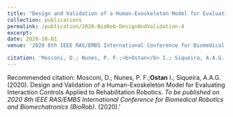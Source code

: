 ```yaml
---
title: "Design and Validation of a Human-Exoskeleton Model for Evaluating Interaction Controls Applied to Rehabilitation Robotics"
collection: publications
permalink: /publication/2020-BioRob-DesignAndValidation-4
excerpt:
date: 2020-10-01
venue: '2020 8th IEEE RAS/EMBS International Conference for Biomedical Robotics and Biomechatronics (BioRob)'

citation: 'Mosconi, D.; Nunes, P. F.;<b>Ostan</b> I.; Siqueira, A.A.G. (2020). &quot;Design and Validation of a Human-Exoskeleton Model for Evaluating Interaction Controls Applied to Rehabilitation Robotics.&quot; <i>To be published on 2020 8th IEEE RAS/EMBS International Conference for Biomedical Robotics and Biomechatronics (BioRob)</i>. (2020).'
---
```


Recommended citation: Mosconi, D.; Nunes, P. F.;<b>Ostan</b> I.; Siqueira, A.A.G. (2020). Design and Validation of a Human-Exoskeleton Model for Evaluating Interaction Controls Applied to Rehabilitation Robotics. <i>To be published on 2020 8th IEEE RAS/EMBS International Conference for Biomedical Robotics and Biomechatronics (BioRob)</i>. (2020).'